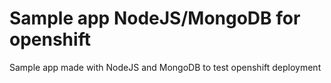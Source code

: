 # Sample app NodeJS/MongoDB for openshift

Sample app made with NodeJS and MongoDB to test openshift deployment